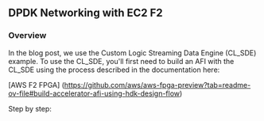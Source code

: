 ## DPDK Networking with EC2 F2

### Overview

In the blog post, we use the Custom Logic Streaming Data Engine (CL_SDE) example. To use the CL_SDE, you'll first need to build an AFI with the CL_SDE using the process described in the documentation here: 

[AWS F2 FPGA] (https://github.com/aws/aws-fpga-preview?tab=readme-ov-file#build-accelerator-afi-using-hdk-design-flow)

Step by step:





